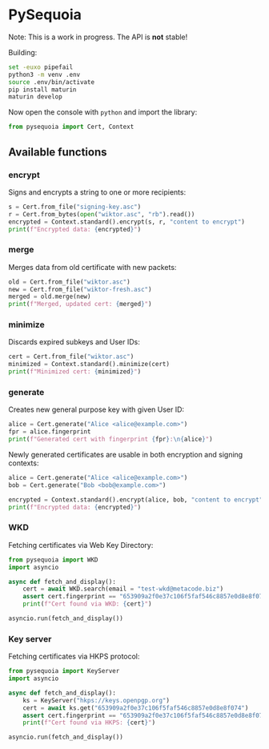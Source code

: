 # PySequoia

Note: This is a work in progress. The API is **not** stable!

Building:

```bash
set -euxo pipefail
python3 -m venv .env
source .env/bin/activate
pip install maturin
maturin develop
```

Now open the console with `python` and import the library:

```python
from pysequoia import Cert, Context
```

## Available functions

### encrypt

Signs and encrypts a string to one or more recipients:

```python
s = Cert.from_file("signing-key.asc")
r = Cert.from_bytes(open("wiktor.asc", "rb").read())
encrypted = Context.standard().encrypt(s, r, "content to encrypt")
print(f"Encrypted data: {encrypted}")
```

### merge

Merges data from old certificate with new packets:

```python
old = Cert.from_file("wiktor.asc")
new = Cert.from_file("wiktor-fresh.asc")
merged = old.merge(new)
print(f"Merged, updated cert: {merged}")
```

### minimize

Discards expired subkeys and User IDs:

```python
cert = Cert.from_file("wiktor.asc")
minimized = Context.standard().minimize(cert)
print(f"Minimized cert: {minimized}")
```

### generate

Creates new general purpose key with given User ID:

```python
alice = Cert.generate("Alice <alice@example.com>")
fpr = alice.fingerprint
print(f"Generated cert with fingerprint {fpr}:\n{alice}")
```

Newly generated certificates are usable in both encryption and signing
contexts:

```python
alice = Cert.generate("Alice <alice@example.com>")
bob = Cert.generate("Bob <bob@example.com>")

encrypted = Context.standard().encrypt(alice, bob, "content to encrypt")
print(f"Encrypted data: {encrypted}")
```

### WKD

Fetching certificates via Web Key Directory:

```python
from pysequoia import WKD
import asyncio

async def fetch_and_display():
    cert = await WKD.search(email = "test-wkd@metacode.biz")
    assert cert.fingerprint == "653909a2f0e37c106f5faf546c8857e0d8e8f074"
    print(f"Cert found via WKD: {cert}")

asyncio.run(fetch_and_display())
```

### Key server

Fetching certificates via HKPS protocol:

```python
from pysequoia import KeyServer
import asyncio

async def fetch_and_display():
    ks = KeyServer("hkps://keys.openpgp.org")
    cert = await ks.get("653909a2f0e37c106f5faf546c8857e0d8e8f074")
    assert cert.fingerprint == "653909a2f0e37c106f5faf546c8857e0d8e8f074"
    print(f"Cert found via HKPS: {cert}")

asyncio.run(fetch_and_display())
```
